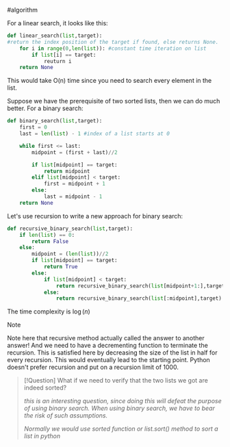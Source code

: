 #algorithm 

For a linear search, it looks like this: 

```python
def linear_search(list,target):
#return the index position of the target if found, else returns None.
	for i in range(0,len(list)): #constant time iteration on list
		if list[i] == target:
			reuturn i
	return None
```

This would take O(n) time since you need to search every element in the list.

Suppose we have the prerequisite of two sorted lists, then we can do much better.
For a binary search:
```python
def binary_search(list,target):
	first = 0
	last = len(list) - 1 #index of a list starts at 0

	while first <= last:
		midpoint = (first + last)//2

		if list[midpoint] == target:
			return midpoint
		elif list[midpoint] < target:
			first = midpoint + 1
		else:
			last = midpoint - 1
	return None
```

Let's use recursion to write a new approach for binary search:
```python
def recursive_binary_search(list,target):
	if len(list) == 0:
		return False
	else:
		midpoint = (len(list))//2
		if list[midpoint] == target:
			return True
		else:
			if list[midpoint] < target:
				return recursive_binary_search(list[midpoint+1:],target)
			else:
				return recursive_binary_search(list[:midpoint],target)
```

The time complexity is $\log{}{(n)}$

> [!Note]
> Note here that recursive method actually called the answer to another answer! And we need to have a decrementing function to terminate the recursion. This is satisfied here by decreasing the size of the list in half for every recursion. This would eventually lead to the starting point.
> Python doesn't prefer recursion and put on a recursion limit of 1000.

>[!Question]
> What if we need to verify that the two lists we got are indeed sorted?
> 
> *this is an interesting question, since doing this will defeat the purpose of using binary search. When using binary search, we have to bear the risk of such assumptions.*
> 
> *Normally we would use sorted function or list.sort() method to sort a list in python*




